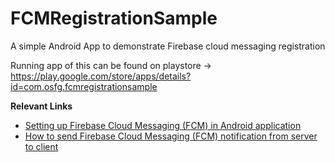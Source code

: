 # FCMRegistrationSample

A simple Android App to demonstrate Firebase cloud messaging registration

Running app of this can be found on playstore -> https://play.google.com/store/apps/details?id=com.osfg.fcmregistrationsample


<b>Relevant Links</b>

* <a href="http://opensourceforgeeks.blogspot.in/2016/11/setting-up-firebase-cloud-messaging-fcm.html">Setting up Firebase Cloud Messaging (FCM) in Android application</a>
* <a href="http://opensourceforgeeks.blogspot.in/2016/11/how-to-send-firebase-cloud-messaging.html">How to send Firebase Cloud Messaging (FCM) notification from server to client</a>
